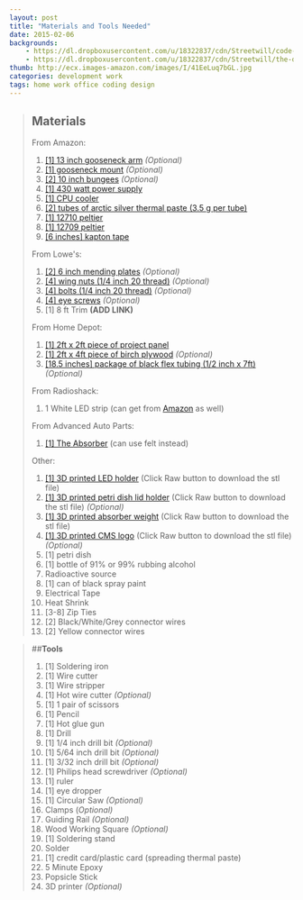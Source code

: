 ```yaml
---
layout: post
title: "Materials and Tools Needed"
date: 2015-02-06
backgrounds:
    - https://dl.dropboxusercontent.com/u/18322837/cdn/Streetwill/code-screen.jpg
    - https://dl.dropboxusercontent.com/u/18322837/cdn/Streetwill/the-desk.jpg
thumb: http://ecx.images-amazon.com/images/I/41EeLuq7bGL.jpg
categories: development work
tags: home work office coding design
---
```


> ## **Materials**
>
>From Amazon:
>
>1. [[1] 13 inch gooseneck arm](http://www.amazon.com/Stage-Microphone-Gooseneck-Black-13-inch/dp/B00080LUJW/ref=pd_bxgy_267_img_y) *(Optional)*
>2. [[1] gooseneck mount](http://www.amazon.com/Stage-Microphone-Table-Mount-Black/dp/B0002XKYXI/ref=pd_sim_sbs_263_4?ie=UTF8&refRID=1HYM3R44ZJEZTDVE3E4B) *(Optional)*
>3. [[2] 10 inch bungees](http://www.amazon.com/Highland-9050100-Mini-Bungee-Cord/dp/B0002MABXM/ref=sr_1_2?ie=UTF8&qid=1434054501&sr=8-2&keywords=highland+mini+bungee+cord) *(Optional)*
>4. [[1] 430 watt power supply](http://www.amazon.com/EVGA-80PLUS-Certified-ATX12V-100-W1-0430-KR/dp/B00H33SDR4)
>5. [[1] CPU cooler](http://www.amazon.com/Cooler-Master-Hyper-D92-Accelerated/dp/B00NXLYE4G/ref=sr_1_1?ie=UTF8&qid=1434114761&sr=8-1&keywords=Hyper+D92&pebp=1434118558686&perid=2D196C5BB57E49948B87)
>6. [[2] tubes of arctic silver thermal paste (3.5 g per tube)](http://www.amazon.com/Arctic-Silver-Thermal-Compound-Grams/dp/B000OGX5AM/ref=sr_1_1?ie=UTF8&qid=1435084621&sr=8-1&keywords=arctic+silver+thermal+paste&pebp=1435084630049&perid=0Q4TMM3XMTVZX9WDYX9M)
>7. [[1] 12710 peltier](http://www.amazon.com/TEC1-12710-Thermoelectric-Cooler-Peltier-Plate/dp/B00ATWGN9G/ref=sr_1_2?ie=UTF8&qid=1435084739&sr=8-2&keywords=12710+peltier&pebp=1435084773539&perid=063S4VZF7NRGS1FBK1J0)
>8. [[1] 12709 peltier](http://www.amazon.com/Yorktek-Tec1-12709-Thermoelectric-Peltier-138wmax/dp/B007ZKKYZO/ref=sr_1_4?ie=UTF8&qid=1435084878&sr=8-4&keywords=12709+peltier)
>9. [[6 inches] kapton tape](http://www.amazon.com/Mil-Kapton-Tape-Polyimide-Yds/dp/B006ROR6JQ/ref=sr_1_3?ie=UTF8&qid=1435085718&sr=8-3&keywords=kapton+tape)
>
>From Lowe's:
>
>1. [[2] 6 inch mending plates](http://www.lowes.com/pd_64735-1277-220285_0Z2z8vi__?productId=3429136&pl=1&Ntt=hardware+6+inch) *(Optional)*
>2. [[4] wing nuts (1/4 inch 20 thread)](http://www.lowes.com/pd_136135-37672-882028___?productId=3012213&pl=1&Ntt=wing+nut+008236724196) *(Optional)*
>3. [[4] bolts (1/4 inch 20 thread)](http://www.lowes.com/pd_59060-37672-240051_0Z2z8vh__?productId=3058311&pl=1&Ntt=4.5+inch+bolt+1%2F4+20+thread+carriage) *(Optional)*
>4. [[4] eye screws](http://www.lowes.com/pd_58393-37672-605299___?productId=4651509&pl=1&Ntt=58393) *(Optional)*
>5. [1] 8 ft Trim **(ADD LINK)**
>
>From Home Depot:
>
>1. [[1] 2ft x 2ft piece of project panel](http://www.homedepot.com/p/Project-Panels-2-ft-x-2-ft-Project-Panel-PP1/203553730)
>2. [[1] 2ft x 4ft piece of birch plywood](http://www.homedepot.com/p/Project-Panels-1-2-in-x-2-ft-x-4-ft-Birch-Plywood-1503304/205710748) *(Optional)*
>3. [[18.5 inches] package of black flex tubing (1/2 inch x 7ft)](http://www.homedepot.com/p/Gardner-Bender-Flex-Tubing-1-2-FLX-5007T/202905454) *(Optional)*
>
>From Radioshack:
>
>1. 1 White LED strip (can get from [Amazon](http://www.amazon.com/Lampux-Flexible-Lights-Daylight-Waterproof/dp/B00HSF66JO/ref=sr_1_2?ie=UTF8&qid=1436812044&sr=8-2&keywords=White+LED+strip) as well)
>
>From Advanced Auto Parts:
>1. [[1] The Absorber](http://shop.advanceautoparts.com/p/the-absorber-pva-drying-towel-27-x-17-51149/6140043-P?searchTerm=the+absorber) (can use felt instead)
>
>Other:
>
>1. [[1] 3D printed LED holder](https://github.com/mattbellis/turn-key-cloud-chamber/blob/master/LEDHolder10.stl) (Click Raw button to download the stl file)
>2. [[1] 3D printed petri dish lid holder](https://github.com/mattbellis/turn-key-cloud-chamber/blob/master/LidHolder2.stl) (Click Raw button to download the stl file) *(Optional)*
>3. [[1] 3D printed absorber weight](https://github.com/mattbellis/turn-key-cloud-chamber/blob/master/weight_for_shammy.stl) (Click Raw button to download the stl file)
>4. [[1] 3D printed CMS logo](https://github.com/mattbellis/turn-key-cloud-chamber/blob/master/cms_logo.stl) (Click Raw button to download the stl file) *(Optional)*
>5. [1] petri dish
>6. [1] bottle of 91% or 99% rubbing alcohol
>7. Radioactive source
>8. [1] can of black spray paint
>9. Electrical Tape
>10. Heat Shrink
>11. [3-8] Zip Ties
>12. [2] Black/White/Grey connector wires
>13. [2] Yellow connector wires

>##**Tools**
>
>1. [1] Soldering iron
>2. [1] Wire cutter
>3. [1] Wire stripper
>4. [1] Hot wire cutter *(Optional)*
>5. [1] 1 pair of scissors
>6. [1] Pencil
>8. [1] Hot glue gun
>9. [1] Drill
>10. [1] 1/4 inch drill bit *(Optional)*
>11. [1] 5/64 inch drill bit *(Optional)*
>12. [1] 3/32 inch drill bit *(Optional)*
>13. [1] Philips head screwdriver *(Optional)*
>14. [1] ruler
>15. [1] eye dropper
>16. [1] Circular Saw *(Optional)*
>17. Clamps (*Optional)*
>18. Guiding Rail *(Optional)*
>19. Wood Working Square *(Optional)*
>20. [1] Soldering stand
>21. Solder
>22. [1] credit card/plastic card (spreading thermal paste)
>23. 5 Minute Epoxy
>24. Popsicle Stick
>25. 3D printer *(Optional)*
